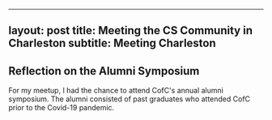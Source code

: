 
---
layout: post
title: Meeting the CS Community in Charleston
subtitle: Meeting Charleston
---

## Reflection on the Alumni Symposium
For my meetup, I had the chance to attend CofC's annual alumni symposium. The alumni consisted of past graduates who attended CofC prior to the Covid-19 pandemic. 
